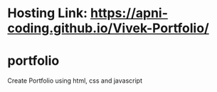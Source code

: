 # Hosting Link: https://apni-coding.github.io/Vivek-Portfolio/
# portfolio
Create Portfolio using html, css and javascript

